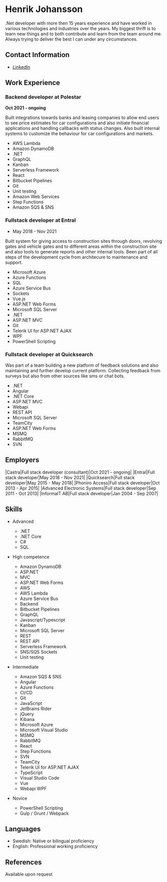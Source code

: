 # Henrik Johansson

.Net developer with more then 15 years experience and have worked in various technologies and industries over the years. My biggest thrift is to learn new things and to both contribute and learn from the team around me. Always trying to deliver the best I can under any circumstances.

## Contact Information

- [LinkedIn](https://www.linkedin.com/in/henrik-johansson-developer/)

## Work Experience

### **Backend developer** at **Polestar**

**Oct 2021 - ongoing**

Built integrations towards banks and leasing companies to allow end users to see price estimates for car configurations and also initiate financial applications and handling callbacks with status changes. Also built internal systems to customize the behaviour for car configurations and markets.

- AWS Lambda
- Amazon DynamoDB
- .NET
- GraphQL
- Kanban
- Serverless Framework
- React
- Bitbucket Pipelines
- Git
- Unit testing
- Amazon Web Services
- Step Functions
- Amazon SQS & SNS

### **Fullstack developer** at **Entral**

- May 2018 - Nov 2021

Built system for giving access to construction sites through doors, revolving gates and vehicle gates and to different areas within the construction site and also tools to generate reports and other internal tools. Been part of all steps of the development cycle from architecure to maintenance and support.

- Microsoft Azure
- Azure Functions
- SQL
- Azure Service Bus
- Sockets
- Vue.js
- ASP.NET Web Forms
- Microsoft SQL Server
- .NET
- ASP.NET MVC
- Git
- Telerik UI for ASP.NET AJAX
- WPF
- PowerShell Scripting

### **Fullstack developer** at **Quicksearch**

Was part of a team building a new platform of feedback solutions and also maintaining and further develop current platform. Collecting feedback from surveys but also from other sources like sms or chat bots.

- .NET
- Angular
- .NET Core
- ASP.NET MVC
- Webapi
- REST API
- Microsoft SQL Server
- TeamCity
- ASP.NET Web Forms
- MSMQ
- RabbitMQ
- SVN

## Employers

|Castra|Full stack developer (consultant)|Oct 2021 - ongoing|
|Entral|Full stack developer|May 2018 - Nov 2021|
|Quicksearch|Full stack developer|May 2015 - May 2018|
|Phoniro Access|Full stack developer|Oct 2013 - Apr 2015|
|Advanced Electronic Systems|Full stack developer|Sep 2011 - Oct 2013|
|InformaIT AB|Full stack developer|Jan 2004 - Sep 2007|

## Skills

- Advanced
  - .NET
  - .NET Core
  - C#
  - SQL
- High competence

  - Amazon DynamoDB
  - ASP.NET
  - MVC
  - ASP.NET Web Forms
  - AWS
  - AWS Lambda
  - Azure Service Bus
  - Backend
  - Bitbucket Pipelines
  - GraphQL
  - Javascript/Typescript
  - Kanban
  - Microsoft SQL Server
  - REST
  - REST API
  - Serverless Framework
  - SNS/SQS Sockets
  - Unit testing

- Intermediate

  - Amazon SQS & SNS
  - Angular
  - Azure Functions
  - CI/CD
  - Git
  - JavaScript
  - JetBrains Rider
  - jQuery
  - Kibana
  - Microsoft Azure
  - Microsoft Visual Studio
  - MSMQ
  - RabbitMQ
  - React
  - Step Functions
  - SVN
  - TeamCity
  - Telerik UI for ASP.NET AJAX
  - TypeScript
  - Visual Studio Code
  - Vue
  - Webapi WPF

- Novice
  - PowerShell Scripting
  - Gulp / Grunt / Webpack

## Languages

- Swedish: Native or bilingual proficiency
- English: Professional working proficiency

## References

Available upon request

